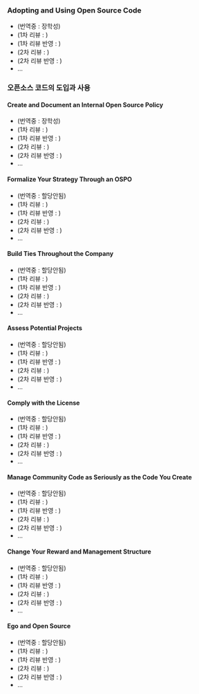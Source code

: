 ﻿### Adopting and Using Open Source Code

* (번역중 : 장학성)
* (1차 리뷰 : )
* (1차 리뷰 반영 : )
* (2차 리뷰 : )
* (2차 리뷰 반영 : )
* ...

### 오픈소스 코드의 도입과 사용

#### Create and Document an Internal Open Source Policy

* (번역중 : 장학성)
* (1차 리뷰 : )
* (1차 리뷰 반영 : )
* (2차 리뷰 : )
* (2차 리뷰 반영 : )
* ...

#### Formalize Your Strategy Through an OSPO

* (번역중 : 할당안됨)
* (1차 리뷰 : )
* (1차 리뷰 반영 : )
* (2차 리뷰 : )
* (2차 리뷰 반영 : )
* ...

#### Build Ties Throughout the Company

* (번역중 : 할당안됨)
* (1차 리뷰 : )
* (1차 리뷰 반영 : )
* (2차 리뷰 : )
* (2차 리뷰 반영 : )
* ...

#### Assess Potential Projects

* (번역중 : 할당안됨)
* (1차 리뷰 : )
* (1차 리뷰 반영 : )
* (2차 리뷰 : )
* (2차 리뷰 반영 : )
* ...

#### Comply with the License

* (번역중 : 할당안됨)
* (1차 리뷰 : )
* (1차 리뷰 반영 : )
* (2차 리뷰 : )
* (2차 리뷰 반영 : )
* ...

#### Manage Community Code as Seriously as the Code You Create

* (번역중 : 할당안됨)
* (1차 리뷰 : )
* (1차 리뷰 반영 : )
* (2차 리뷰 : )
* (2차 리뷰 반영 : )
* ...

#### Change Your Reward and Management Structure

* (번역중 : 할당안됨)
* (1차 리뷰 : )
* (1차 리뷰 반영 : )
* (2차 리뷰 : )
* (2차 리뷰 반영 : )
* ...

#### Ego and Open Source

* (번역중 : 할당안됨)
* (1차 리뷰 : )
* (1차 리뷰 반영 : )
* (2차 리뷰 : )
* (2차 리뷰 반영 : )
* ...

